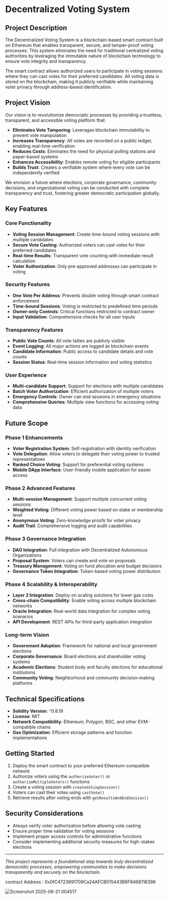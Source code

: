 # Decentralized Voting System

## Project Description

The Decentralized Voting System is a blockchain-based smart contract built on Ethereum that enables transparent, secure, and tamper-proof voting processes. This system eliminates the need for traditional centralized voting authorities by leveraging the immutable nature of blockchain technology to ensure vote integrity and transparency.

The smart contract allows authorized users to participate in voting sessions where they can cast votes for their preferred candidates. All voting data is stored on the blockchain, making it publicly verifiable while maintaining voter privacy through address-based identification.

## Project Vision

Our vision is to revolutionize democratic processes by providing a trustless, transparent, and accessible voting platform that:

- **Eliminates Vote Tampering**: Leverages blockchain immutability to prevent vote manipulation
- **Increases Transparency**: All votes are recorded on a public ledger, enabling real-time verification
- **Reduces Costs**: Eliminates the need for physical polling stations and paper-based systems
- **Enhances Accessibility**: Enables remote voting for eligible participants
- **Builds Trust**: Creates a verifiable system where every vote can be independently verified

We envision a future where elections, corporate governance, community decisions, and organizational voting can be conducted with complete transparency and trust, fostering greater democratic participation globally.

## Key Features

### Core Functionality
- **Voting Session Management**: Create time-bound voting sessions with multiple candidates
- **Secure Vote Casting**: Authorized voters can cast votes for their preferred candidates
- **Real-time Results**: Transparent vote counting with immediate result calculation
- **Voter Authorization**: Only pre-approved addresses can participate in voting

### Security Features
- **One Vote Per Address**: Prevents double voting through smart contract enforcement
- **Time-bound Sessions**: Voting is restricted to predefined time periods
- **Owner-only Controls**: Critical functions restricted to contract owner
- **Input Validation**: Comprehensive checks for all user inputs

### Transparency Features
- **Public Vote Counts**: All vote tallies are publicly visible
- **Event Logging**: All major actions are logged as blockchain events
- **Candidate Information**: Public access to candidate details and vote counts
- **Session Status**: Real-time session information and voting statistics

### User Experience
- **Multi-candidate Support**: Support for elections with multiple candidates
- **Batch Voter Authorization**: Efficient authorization of multiple voters
- **Emergency Controls**: Owner can end sessions in emergency situations
- **Comprehensive Queries**: Multiple view functions for accessing voting data

## Future Scope

### Phase 1 Enhancements
- **Voter Registration System**: Self-registration with identity verification
- **Vote Delegation**: Allow voters to delegate their voting power to trusted representatives
- **Ranked Choice Voting**: Support for preferential voting systems
- **Mobile DApp Interface**: User-friendly mobile application for easier access

### Phase 2 Advanced Features
- **Multi-session Management**: Support multiple concurrent voting sessions
- **Weighted Voting**: Different voting power based on stake or membership level
- **Anonymous Voting**: Zero-knowledge proofs for voter privacy
- **Audit Trail**: Comprehensive logging and audit capabilities

### Phase 3 Governance Integration
- **DAO Integration**: Full integration with Decentralized Autonomous Organizations
- **Proposal System**: Voters can create and vote on proposals
- **Treasury Management**: Voting on fund allocation and budget decisions
- **Governance Token Integration**: Token-based voting power distribution

### Phase 4 Scalability & Interoperability
- **Layer 2 Integration**: Deploy on scaling solutions for lower gas costs
- **Cross-chain Compatibility**: Enable voting across multiple blockchain networks
- **Oracle Integration**: Real-world data integration for complex voting scenarios
- **API Development**: REST APIs for third-party application integration

### Long-term Vision
- **Government Adoption**: Framework for national and local government elections
- **Corporate Governance**: Board elections and shareholder voting systems
- **Academic Elections**: Student body and faculty elections for educational institutions
- **Community Voting**: Neighborhood and community decision-making platforms

## Technical Specifications

- **Solidity Version**: ^0.8.19
- **License**: MIT
- **Network Compatibility**: Ethereum, Polygon, BSC, and other EVM-compatible chains
- **Gas Optimization**: Efficient storage patterns and function implementations

## Getting Started

1. Deploy the smart contract to your preferred Ethereum-compatible network
2. Authorize voters using the `authorizeVoter()` or `authorizeMultipleVoters()` functions
3. Create a voting session with `createVotingSession()`
4. Voters can cast their votes using `castVote()`
5. Retrieve results after voting ends with `getResultsAndEndSession()`

## Security Considerations

- Always verify voter authorization before allowing vote casting
- Ensure proper time validation for voting sessions
- Implement proper access controls for administrative functions
- Consider implementing additional security measures for high-stakes elections

---

*This project represents a foundational step towards truly decentralized democratic processes, empowering communities to make decisions transparently and securely on the blockchain.*


contract Address : 0x0fC4723691709Ca24AFCB015443B6F8468116398


![Screenshot 2025-06-21 004517](https://github.com/user-attachments/assets/44ebbe9d-7d0d-4efc-831d-d80a5874afc1)
